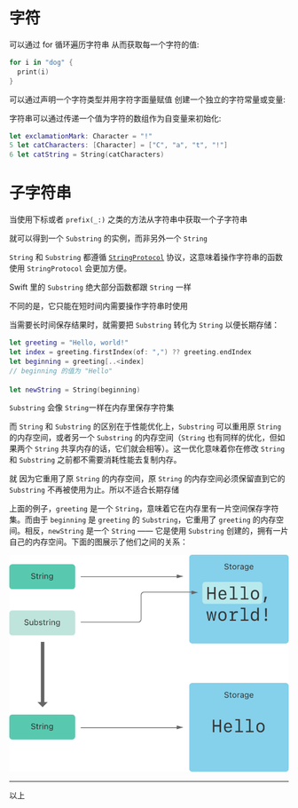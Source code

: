 # 字符

可以通过 for 循环遍历字符串 从而获取每一个字符的值:

```swift
for i in "dog" {
  print(i)
}
```

可以通过声明一个字符类型并用字符字面量赋值 创建一个独立的字符常量或变量:

字符串可以通过传递一个值为字符的数组作为自变量来初始化:

```swift
let exclamationMark: Character = "!"
5 let catCharacters: [Character] = ["C", "a", "t", "!"]
6 let catString = String(catCharacters)
```

# 子字符串

当使用下标或者 `prefix(_:)` 之类的方法从字符串中获取一个子字符串

就可以得到一个 `Substring` 的实例，而非另外一个 `String`

`String` 和 `Substring` 都遵循 [`StringProtocol`](https://developer.apple.com/documentation/swift/stringprotocol) 协议，这意味着操作字符串的函数使用 `StringProtocol` 会更加方便。

Swift 里的 `Substring` 绝大部分函数都跟 `String` 一样

不同的是，它只能在短时间内需要操作字符串时使用

当需要长时间保存结果时，就需要把 `Substring` 转化为 `String` 以便长期存储：

```swift
let greeting = "Hello, world!"
let index = greeting.firstIndex(of: ",") ?? greeting.endIndex
let beginning = greeting[..<index]
// beginning 的值为 "Hello"

let newString = String(beginning)
```

 `Substring` 会像 `String`一样在内存里保存字符集

而 `String` 和 `Substring` 的区别在于性能优化上，`Substring` 可以重用原 `String` 的内存空间，或者另一个 `Substring` 的内存空间（`String` 也有同样的优化，但如果两个 `String` 共享内存的话，它们就会相等）。这一优化意味着你在修改 `String` 和 `Substring` 之前都不需要消耗性能去复制内存。

就 因为它重用了原 `String` 的内存空间，原 `String` 的内存空间必须保留直到它的 `Substring` 不再被使用为止。所以不适合长期存储

上面的例子，`greeting` 是一个 `String`，意味着它在内存里有一片空间保存字符集。而由于 `beginning` 是 `greeting` 的 `Substring`，它重用了 `greeting` 的内存空间。相反，`newString` 是一个 `String` —— 它是使用 `Substring` 创建的，拥有一片自己的内存空间。下面的图展示了他们之间的关系：

![../_images/stringSubstring_2x.png](./Resources/stringSubstring_2x.png)

---

以上

